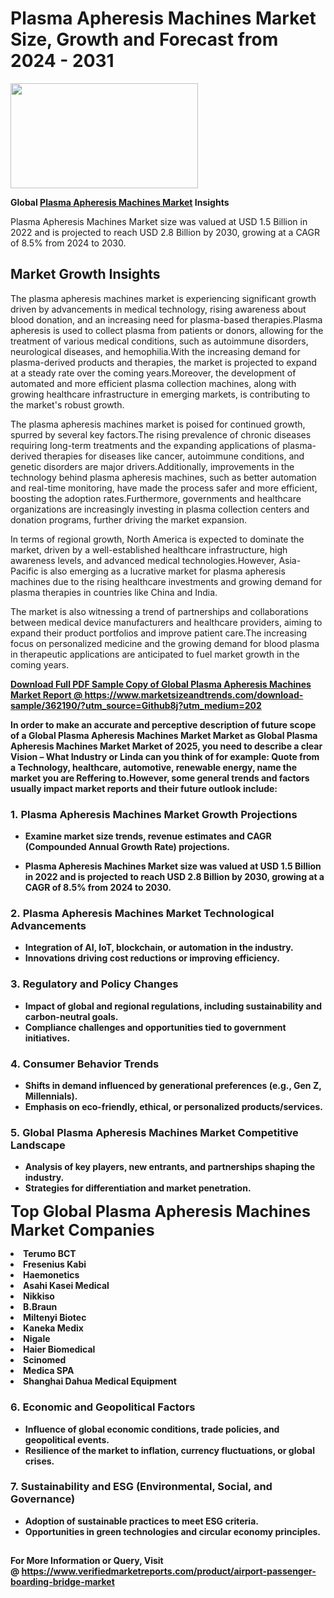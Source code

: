 <H1>Plasma Apheresis Machines Market Size, Growth and Forecast from 2024 - 2031</H1><img class="aligncenter size-medium wp-image-584254" src="https://thirdeyenews.in/wp-content/uploads/2024/09/Global-Market-Research-300x168.jpeg" alt="" width="300" height="168" /><p><strong>Global&nbsp;<a href="https://www.marketsizeandtrends.com/download-sample/362190/?utm_source=Github8j?utm_medium=202">Plasma Apheresis Machines Market</a> Insights</strong></p><p>Plasma Apheresis Machines Market size was valued at USD 1.5 Billion in 2022 and is projected to reach USD 2.8 Billion by 2030, growing at a CAGR of 8.5% from 2024 to 2030.</p><p><h2>Market Growth Insights</h2> <p>The plasma apheresis machines market is experiencing significant growth driven by advancements in medical technology, rising awareness about blood donation, and an increasing need for plasma-based therapies.Plasma apheresis is used to collect plasma from patients or donors, allowing for the treatment of various medical conditions, such as autoimmune disorders, neurological diseases, and hemophilia.With the increasing demand for plasma-derived products and therapies, the market is projected to expand at a steady rate over the coming years.Moreover, the development of automated and more efficient plasma collection machines, along with growing healthcare infrastructure in emerging markets, is contributing to the market's robust growth.</p> <p><strong><a href="#"></a></strong></p> <p>The plasma apheresis machines market is poised for continued growth, spurred by several key factors.The rising prevalence of chronic diseases requiring long-term treatments and the expanding applications of plasma-derived therapies for diseases like cancer, autoimmune conditions, and genetic disorders are major drivers.Additionally, improvements in the technology behind plasma apheresis machines, such as better automation and real-time monitoring, have made the process safer and more efficient, boosting the adoption rates.Furthermore, governments and healthcare organizations are increasingly investing in plasma collection centers and donation programs, further driving the market expansion.</p> <p>In terms of regional growth, North America is expected to dominate the market, driven by a well-established healthcare infrastructure, high awareness levels, and advanced medical technologies.However, Asia-Pacific is also emerging as a lucrative market for plasma apheresis machines due to the rising healthcare investments and growing demand for plasma therapies in countries like China and India.</p> <p>The market is also witnessing a trend of partnerships and collaborations between medical device manufacturers and healthcare providers, aiming to expand their product portfolios and improve patient care.The increasing focus on personalized medicine and the growing demand for blood plasma in therapeutic applications are anticipated to fuel market growth in the coming years.</p> <p><strong><a href="#"></p><p><span class=""><strong>Download Full PDF Sample Copy of Global Plasma Apheresis Machines Market Report</strong> @ <a href="https://www.marketsizeandtrends.com/download-sample/362190/?utm_source=Github8j?utm_medium=202" target="_blank">https://www.marketsizeandtrends.com/download-sample/362190/?utm_source=Github8j?utm_medium=202</a></span></p><p>In order to make an accurate and perceptive description of future scope of a Global&nbsp;Plasma Apheresis Machines Market Market as Global&nbsp;Plasma Apheresis Machines Market Market of 2025, you need to describe a clear Vision &ndash; What Industry or Linda can you think of for example: Quote from a Technology, healthcare, automotive, renewable energy, name the market you are Reffering to.However, some general trends and factors usually impact market reports and their future outlook include:</p><h3>1.&nbsp;<strong>Plasma Apheresis Machines Market Growth Projections</strong></h3><ul><li>Examine market size trends, revenue estimates and CAGR (Compounded Annual Growth Rate) projections.</li><li><p>Plasma Apheresis Machines Market size was valued at USD 1.5 Billion in 2022 and is projected to reach USD 2.8 Billion by 2030, growing at a CAGR of 8.5% from 2024 to 2030.</p></li></ul><h3>2.&nbsp;<strong>Plasma Apheresis Machines Market Technological Advancements</strong></h3><ul><li>Integration of AI, IoT, blockchain, or automation in the industry.</li><li>Innovations driving cost reductions or improving efficiency.</li></ul><h3>3.&nbsp;<strong>Regulatory and Policy Changes</strong></h3><ul><li>Impact of global and regional regulations, including sustainability and carbon-neutral goals.</li><li>Compliance challenges and opportunities tied to government initiatives.</li></ul><h3>4.&nbsp;<strong>Consumer Behavior Trends</strong></h3><ul><li>Shifts in demand influenced by generational preferences (e.g., Gen Z, Millennials).</li><li>Emphasis on eco-friendly, ethical, or personalized products/services.</li></ul><h3>5.&nbsp;<strong>Global Plasma Apheresis Machines Market Competitive Landscape</strong></h3><ul><li>Analysis of key players, new entrants, and partnerships shaping the industry.</li><li>Strategies for differentiation and market penetration.</li></ul><p data-pm-slice="1 1 []"><span style="color: inherit; font-family: inherit; font-size: 25px;">Top Global Plasma Apheresis Machines Market Companies</span></p><div class="" data-test-id=""><p><li>Terumo BCT</li><li> Fresenius Kabi</li><li> Haemonetics</li><li> Asahi Kasei Medical</li><li> Nikkiso</li><li> B.Braun</li><li> Miltenyi Biotec</li><li> Kaneka Medix</li><li> Nigale</li><li> Haier Biomedical</li><li> Scinomed</li><li> Medica SPA</li><li> Shanghai Dahua Medical Equipment</li></p></div><h3>6.&nbsp;<strong>Economic and Geopolitical Factors</strong></h3><ul><li>Influence of global economic conditions, trade policies, and geopolitical events.</li><li>Resilience of the market to inflation, currency fluctuations, or global crises.</li></ul><h3>7.&nbsp;<strong>Sustainability and ESG (Environmental, Social, and Governance)</strong></h3><ul><li>Adoption of sustainable practices to meet ESG criteria.</li><li>Opportunities in green technologies and circular economy principles.</li></ul><h2><strong style="font-size: 14px;">For More Information or Query, Visit @&nbsp;</strong><a style="background-color: #ffffff; font-size: 14px;" href="https://www.marketsizeandtrends.com/report/plasma-apheresis-machines-market/" target="_blank">https://www.verifiedmarketreports.com/product/airport-passenger-boarding-bridge-market</a></h2>